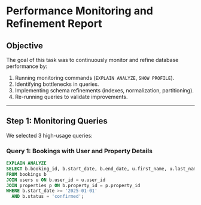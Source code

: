 # Performance Monitoring and Refinement Report

## Objective

The goal of this task was to continuously monitor and refine database performance by:

1. Running monitoring commands (`EXPLAIN ANALYZE`, `SHOW PROFILE`).
2. Identifying bottlenecks in queries.
3. Implementing schema refinements (indexes, normalization, partitioning).
4. Re-running queries to validate improvements.

---

## Step 1: Monitoring Queries

We selected 3 high-usage queries:

### Query 1: Bookings with User and Property Details

```sql
EXPLAIN ANALYZE
SELECT b.booking_id, b.start_date, b.end_date, u.first_name, u.last_name, p.name
FROM bookings b
JOIN users u ON b.user_id = u.user_id
JOIN properties p ON b.property_id = p.property_id
WHERE b.start_date >= '2025-01-01'
  AND b.status = 'confirmed';
```

